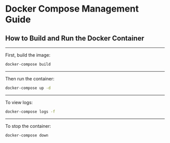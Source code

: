 # Docker Compose Management Guide

## How to Build and Run the Docker Container

--------------------------------------
First, build the image:
```bash
docker-compose build
```
--------------------------------
Then run the container:
```bash
docker-compose up -d
```
-------------------------------
To view logs:
```bash
docker-compose logs -f
```
-----------------------------------
To stop the container:
```bash
docker-compose down
```
